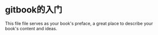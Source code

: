 # gitbook的入门

This file file serves as your book's preface, a great place to describe your book's content and ideas.

